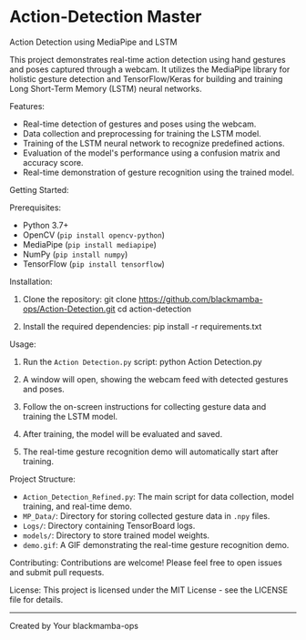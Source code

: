 # Action-Detection Master

Action Detection using MediaPipe and LSTM

This project demonstrates real-time action detection using hand gestures and poses captured through a webcam. It utilizes the MediaPipe library for holistic gesture detection and TensorFlow/Keras for building and training Long Short-Term Memory (LSTM) neural networks.

Features:

- Real-time detection of gestures and poses using the webcam.
- Data collection and preprocessing for training the LSTM model.
- Training of the LSTM neural network to recognize predefined actions.
- Evaluation of the model's performance using a confusion matrix and accuracy score.
- Real-time demonstration of gesture recognition using the trained model.

Getting Started:

Prerequisites:
- Python 3.7+
- OpenCV (`pip install opencv-python`)
- MediaPipe (`pip install mediapipe`)
- NumPy (`pip install numpy`)
- TensorFlow (`pip install tensorflow`)

Installation:
1. Clone the repository:
   git clone https://github.com/blackmamba-ops/Action-Detection.git
   cd action-detection

2. Install the required dependencies:
   pip install -r requirements.txt

Usage:
1. Run the `Action Detection.py` script:
   python Action Detection.py

2. A window will open, showing the webcam feed with detected gestures and poses.
3. Follow the on-screen instructions for collecting gesture data and training the LSTM model.
4. After training, the model will be evaluated and saved.
5. The real-time gesture recognition demo will automatically start after training.

Project Structure:
- `Action_Detection_Refined.py`: The main script for data collection, model training, and real-time demo.
- `MP_Data/`: Directory for storing collected gesture data in `.npy` files.
- `Logs/`: Directory containing TensorBoard logs.
- `models/`: Directory to store trained model weights.
- `demo.gif`: A GIF demonstrating the real-time gesture recognition demo.

Contributing:
Contributions are welcome! Please feel free to open issues and submit pull requests.

License:
This project is licensed under the MIT License - see the LICENSE file for details.

---

Created by Your blackmamba-ops
